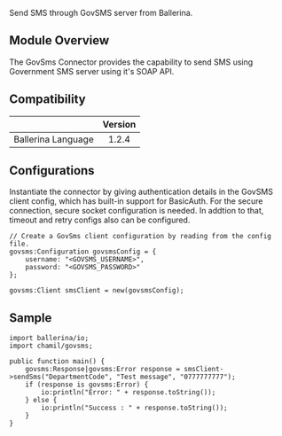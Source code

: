 Send SMS through GovSMS server from Ballerina.

## Module Overview

The GovSms Connector provides the capability to send SMS using Government SMS server using it's SOAP API. 

## Compatibility
|                     |    Version           |
|:-------------------:|:--------------------:|
| Ballerina Language  | 1.2.4                |

## Configurations

Instantiate the connector by giving authentication details in the GovSMS client config, which has built-in support 
for BasicAuth. For the secure connection, secure socket configuration is needed. In addtion to that, timeout and 
retry configs also can be configured.

```ballerina
// Create a GovSms client configuration by reading from the config file.
govsms:Configuration govsmsConfig = {
    username: "<GOVSMS_USERNAME>",
    password: "<GOVSMS_PASSWORD>"
};

govsms:Client smsClient = new(govsmsConfig);
```

## Sample

```ballerina
import ballerina/io;
import chamil/govsms;

public function main() {
    govsms:Response|govsms:Error response = smsClient->sendSms("DepartmentCode", "Test message", "0777777777");
    if (response is govsms:Error) {
        io:println("Error: " + response.toString());
    } else {
        io:println("Success : " + response.toString());
    }
}
```
